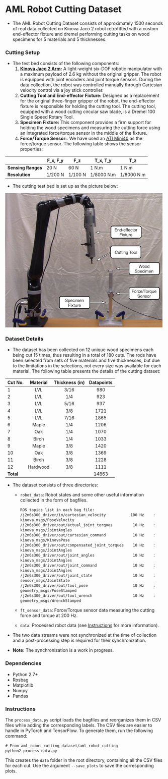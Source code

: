 # AML Robot Cutting Dataset

* The AML Robot Cutting Dataset consists of approximately 1500 seconds of real data collected on 
Kinova Jaco 2 robot retrofitted with a custom end-effector fixture and dremel performing cutting tasks on wood specimens for 5 materials and 5 thicknesses. 

### Cutting Setup
* The test bed consists of the following components:
    1. **[Kinova Jaco 2 Arm](https://www.kinovarobotics.com/en/products/robotic-arms/kinova-gen2-ultra-lightweight-robot):**
 A light-weight six-DOF robotic manipulator with a maximum payload 
of 2.6 kg without the original gripper. The robot is equipped with joint encoders and joint 
torque sensors. During the data collection, the robot was controlled manually through
 Cartesian velocity control via a joy stick controller.
    1.  **Cutting Tool and End-effector Fixture:** Designed as a replacement for the original 
three-finger gripper of the robot, the end-effector fixture is responsible for holding 
the cutting tool. The cutting tool, equipped with a wood cutting circular saw blade,
is a Dremel 100 Single Speed Rotary Tool.
    1. **Specimen Fixture:** This component provides a firm support for holding the
wood specimens and measuring the cutting force using an integrated force/torque sensor
in the middle of the fixture.
    1. **Force/Torque Sensor:**: We have used an [ATI Mini40](https://www.ati-ia.com/products/ft/ft_models.aspx?id=Mini40)
 as the force/torque sensor. The following table shows the sensor properties:
  
|                    | F_x, F_y | F_z     | T_x, T_y   | T_z        |
|--------------------|----------|---------|------------|------------|
| **Sensing Ranges** | 20 N     | 60 N    | 1 N.m      | 1 N.m      |
| **Resolution**     | 1/200 N  | 1/100 N | 1/8000 N.m | 1/8000 N.m |

* The cutting test bed is set up as the picture below: 

![Alt text](figures/cutting_testbed.jpg?raw=true "Cutting test bed" )


### Dataset Details
* The dataset has been collected on 12 unique wood specimens each being cut 15 times, 
thus resulting in a total of 180 cuts. The rods have been selected from sets of 
five materials and five thicknesses, but due to the limitations in the selections, 
not every size was available for each material. The following table presents the 
details of the cutting dataset:

| Cut No. | Material | Thickness (in) | Datapoints |
|---------|:--------:|:--------------:|:----------:|
| 1       |    LVL   |      3/16      |     980    |
| 2       |    LVL   |       1/4      |     923    |
| 3       |    LVL   |      5/16      |     937    |
| 4       |    LVL   |       3/8      |    1721    |
| 5       |    LVL   |      7/16      |    1865    |
| 6       |   Maple  |       1/4      |    1206    |
| 7       |    Oak   |       1/4      |    1070    |
| 8       | Birch    | 1/4            | 1033       |
| 9       | Maple    | 3/8            | 1420       |
| 10      | Oak      | 3/8            | 1369       |
| 11      | Birch    | 3/8            | 1228       |
| 12      | Hardwood | 3/8            | 1111       |
| **Total** |        |                | 14863      |

* The dataset consists of three directories:
   * `robot_data`: Robot states and some other useful information collected in the 
   form of bagfiles.     
        ```
        ROS topics list in each bag file:
        /j2n6s300_driver/in/cartesian_velocity           100 Hz    : kinova_msgs/PoseVelocity   
        /j2n6s300_driver/out/actual_joint_torques         10 Hz    : kinova_msgs/JointAngles    
        /j2n6s300_driver/out/cartesian_command            10 Hz    : kinova_msgs/KinovaPose     
        /j2n6s300_driver/out/compensated_joint_torques    10 Hz    : kinova_msgs/JointAngles    
        /j2n6s300_driver/out/joint_angles                 10 Hz    : kinova_msgs/JointAngles    
        /j2n6s300_driver/out/joint_command                10 Hz    : kinova_msgs/JointAngles    
        /j2n6s300_driver/out/joint_state                  10 Hz    : sensor_msgs/JointState     
        /j2n6s300_driver/out/tool_pose                    10 Hz    : geometry_msgs/PoseStamped  
        /j2n6s300_driver/out/tool_wrench                  10 Hz    : geometry_msgs/WrenchStamped
        ```
   * `ft_sensor_data`: Force/Torque sensor data measuring the cutting force and torque
   at 200 Hz.  
   
   * `data`: Processed robot data (see [Instructions](README.md#instructions) for more information).

* The two data streams were not synchronized at the time of collection and a 
post-processing step is required for their synchronization.

* **Note:** The synchronization is a work in progress. 
 
### Dependencies
* Python 2.7+
* Rosbag 
* Matplotlib 
* Numpy 
* Pandas

### Instructions
The `process_data.py` script loads the bagfiles and reorganizes them in CSV files while adding the 
corresponding labels. The CSV files are easier to handle in PyTorch and TensorFlow. To generate them, 
run the following command:
```
# From aml_robot_cutting_dataset/aml_robot_cutting
python2 process_data.py   
``` 
This creates the `data` folder in the root directory, containing all the CSV files for each cut. 
Use the argument `--save_plots` to save the corresponding plots.
